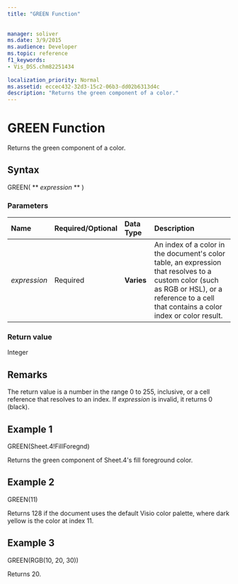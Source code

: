 ```yaml
---
title: "GREEN Function"
 
 
manager: soliver
ms.date: 3/9/2015
ms.audience: Developer
ms.topic: reference
f1_keywords:
- Vis_DSS.chm82251434
 
localization_priority: Normal
ms.assetid: eccec432-32d3-15c2-06b3-dd02b6313d4c
description: "Returns the green component of a color."
---
```


# GREEN Function

Returns the green component of a color.
  
## Syntax

GREEN( ** *expression* ** ) 
  
### Parameters

|**Name**|**Required/Optional**|**Data Type**|**Description**|
|:-----|:-----|:-----|:-----|
| _expression_ <br/> |Required  <br/> |**Varies** <br/> |An index of a color in the document's color table, an expression that resolves to a custom color (such as RGB or HSL), or a reference to a cell that contains a color index or color result.  <br/> |
   
### Return value

Integer
  
## Remarks

The return value is a number in the range 0 to 255, inclusive, or a cell reference that resolves to an index. If  *expression*  is invalid, it returns 0 (black). 
  
## Example 1

GREEN(Sheet.4!FillForegnd)
  
Returns the green component of Sheet.4's fill foreground color.
  
## Example 2

GREEN(11)
  
Returns 128 if the document uses the default Visio color palette, where dark yellow is the color at index 11.
  
## Example 3

GREEN(RGB(10, 20, 30))
  
Returns 20.
  

